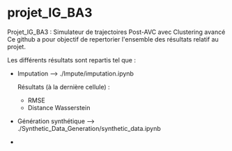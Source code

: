 # projet_IG_BA3
Projet_IG_BA3 : Simulateur de trajectoires Post-AVC avec Clustering avancé
Ce github a pour objectif de repertorier l'ensemble des résultats relatif au projet.

Les différents résultats sont repartis tel que :

- Imputation --> ./Impute/imputation.ipynb  

    Résultats (à la dernière cellule) :
    - RMSE
    - Distance Wasserstein

- Génération synthétique --> ./Synthetic_Data_Generation/synthetic_data.ipynb
- 
    
